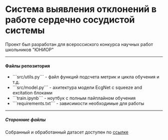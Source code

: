 # Система выявления отклонений в работе сердечно сосудистой системы

<p>Проект был разработан для всероссиского конкурса научных работ школьников "ЮНИОР"</p>

---

#### Файлы репозитория

<ul>
  <li>
      ```src/utils.py```  - файл функций подсчета метрик и цикла обучения и т.д.</li>
  <li>
    ```src/model.py``` - ахитектура модели EcgNet с squeeze and excitation блоками</li>
  <li>
    ```train.ipynb``` - ноутбук с полным пайплайном обучения</li>
  <li>
    ```requirements.txt``` - зависимости необходимые для работы</li>
</ul>

---

##### Сторонние файлы

Собранный и обработанный датасет доступен по <a href="https://drive.google.com/file/d/1Rt0I7Svrx77tFMCsNubEQ-cDY8hD-iCk/view?usp=drive_linkk">ссылке<a/>
